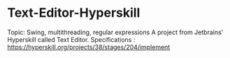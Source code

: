 # Text-Editor-Hyperskill
Topic: Swing, multithreading, regular expressions
A project from Jetbrains' Hyperskill called Text Editor. Specifications : https://hyperskill.org/projects/38/stages/204/implement
